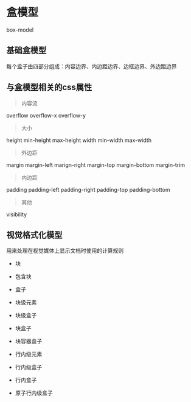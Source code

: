 # 盒模型

box-model

## 基础盒模型

每个盒子由四部分组成：内容边界、内边距边界、边框边界、外边距边界

## 与盒模型相关的css属性

> 内容流

overflow overflow-x overflow-y

> 大小

height min-height max-height width min-width max-width

> 外边距

margin margin-left marign-right margin-top margin-bottom margin-trim

> 内边距

padding padding-left padding-right padding-top padding-bottom

> 其他

visibility

## 视觉格式化模型

用来处理在视觉媒体上显示文档时使用的计算规则

- 块
- 包含块
- 盒子
- 块级元素
- 块级盒子
- 块盒子
- 块容器盒子

- 行内级元素
- 行内级盒子
- 行内盒子
- 原子行内级盒子
